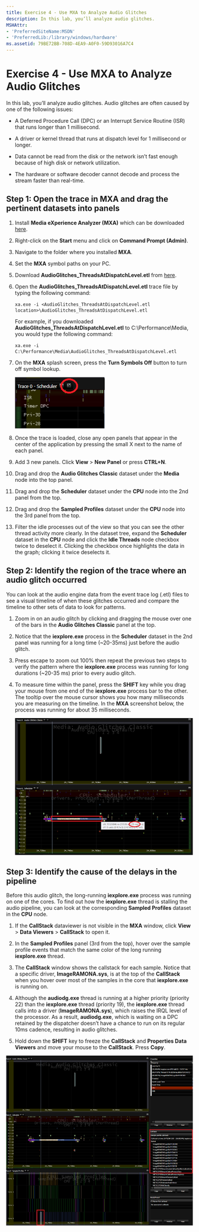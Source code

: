 ```yaml
---
title: Exercise 4 - Use MXA to Analyze Audio Glitches
description: In this lab, you’ll analyze audio glitches.
MSHAttr:
- 'PreferredSiteName:MSDN'
- 'PreferredLib:/library/windows/hardware'
ms.assetid: 79BE72BB-708D-4EA9-A0F0-59D93016A7C4
---
```


# Exercise 4 - Use MXA to Analyze Audio Glitches


In this lab, you’ll analyze audio glitches. Audio glitches are often caused by one of the following issues:

-   A Deferred Procedure Call (DPC) or an Interrupt Service Routine (ISR) that runs longer than 1 millisecond.

-   A driver or kernel thread that runs at dispatch level for 1 millisecond or longer.

-   Data cannot be read from the disk or the network isn’t fast enough because of high disk or network utilization.

-   The hardware or software decoder cannot decode and process the stream faster than real-time.

## Step 1: Open the trace in MXA and drag the pertinent datasets into panels


1.  Install **Media eXperience Analyzer (MXA)** which can be downloaded [here](https://go.microsoft.com/fwlink/?linkid=525711).

2.  Right-click on the **Start** menu and click on **Command Prompt (Admin)**.

3.  Navigate to the folder where you installed **MXA**.

4.  Set the **MXA** symbol paths on your PC.

5.  Download **AudioGlitches\_ThreadsAtDispatchLevel.etl** from [here](http://download.microsoft.com/download/9/6/0/96000C33-FB05-44B7-96A1-9C0CF5EE865B/AudioGlitches_ThreadsAtDispatchLevel.etl).

6.  Open the **AudioGlitches\_ThreadsAtDispatchLevel.etl** trace file by typing the following command:

    ``` syntax
    xa.exe -i <AudioGlitches_ThreadsAtDispatchLevel.etl location>\AudioGlitches_ThreadsAtDispatchLevel.etl
    ```

    For example, if you downloaded **AudioGlitches\_ThreadsAtDispatchLevel.etl** to C:\\Performance\\Media, you would type the following command:

    ``` syntax
    xa.exe -i C:\Performance\Media\AudioGlitches_ThreadsAtDispatchLevel.etl
    ```

7.  On the **MXA** splash screen, press the **Turn Symbols Off** button to turn off symbol lookup.

    ![Screenshot of Media eXperience Analyzer (MXA), symbols option button.](images/optimizingwindowsdeviceslab4.png)

8.  Once the trace is loaded, close any open panels that appear in the center of the application by pressing the small X next to the name of each panel.

9.  Add 3 new panels. Click **View** &gt; **New Panel** or press **CTRL+N**.

10. Drag and drop the **Audio Glitches Classic** dataset under the **Media** node into the top panel.

11. Drag and drop the **Scheduler** dataset under the **CPU** node into the 2nd panel from the top.

12. Drag and drop the **Sampled Profiles** dataset under the **CPU** node into the 3rd panel from the top.

13. Filter the idle processes out of the view so that you can see the other thread activity more clearly. In the dataset tree, expand the **Scheduler** dataset in the **CPU** node and click the **Idle Threads** node checkbox twice to deselect it. Clicking the checkbox once highlights the data in the graph; clicking it twice deselects it.

## Step 2: Identify the region of the trace where an audio glitch occurred


You can look at the audio engine data from the event trace log (.etl) files to see a visual timeline of when these glitches occurred and compare the timeline to other sets of data to look for patterns.

1.  Zoom in on an audio glitch by clicking and dragging the mouse over one of the bars in the **Audio Glitches Classic** panel at the top.

2.  Notice that the **iexplore.exe** process in the **Scheduler** dataset in the 2nd panel was running for a long time (~20-35ms) just before the audio glitch.

3.  Press escape to zoom out 100% then repeat the previous two steps to verify the pattern where the **iexplore.exe** process was running for long durations (~20-35 ms) prior to every audio glitch.

4.  To measure time within the panel, press the **SHIFT** key while you drag your mouse from one end of the **iexplore.exe** process bar to the other. The tooltip over the mouse cursor shows you how many milliseconds you are measuring on the timeline. In the **MXA** screenshot below, the process was running for about 35 milliseconds.

    ![Screenshot of Media eXperience Analyzer (MXA) showing example process running for about 35 milliseconds.](images/optimizingwindowsdeviceslab5.png)

## Step 3: Identify the cause of the delays in the pipeline


Before this audio glitch, the long-running **iexplore.exe** process was running on one of the cores. To find out how the **iexplore.exe** thread is stalling the audio pipeline, you can look at the corresponding **Sampled Profiles** dataset in the **CPU** node.

1.  If the **CallStack** dataviewer is not visible in the **MXA** window, click **View** &gt; **Data Viewers** &gt; **CallStack** to open it.

2.  In the **Sampled Profiles** panel (3rd from the top), hover over the sample profile events that match the same color of the long running **iexplore.exe** thread.

3.  The **CallStack** window shows the callstack for each sample. Notice that a specific driver, **ImageRAMONA.sys**, is at the top of the **CallStack** when you hover over most of the samples in the core that **iexplore.exe** is running on.

4.  Although the **audiodg.exe** thread is running at a higher priority (priority 22) than the **iexplore.exe** thread (priority 19), the **iexplore.exe** thread calls into a driver (**ImageRAMONA.sys**), which raises the IRQL level of the processor. As a result, **audiodg.exe**, which is waiting on a DPC retained by the dispatcher doesn’t have a chance to run on its regular 10ms cadence, resulting in audio glitches.

5.  Hold down the **SHIFT** key to freeze the **CallStack** and **Properties Data Viewers** and move your mouse to the **CallStack**. Press **Copy**.

![Screenshot of Media eXperience Analyzer (MXA) showing CallStack dataviewer.](images/optimizingwindowsdeviceslab6.png)

 

 






